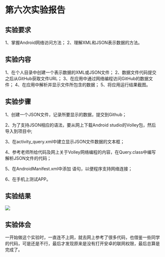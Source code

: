 # 第六次实验报告

## 实验要求

1、掌握Android网络访问方法；
2、理解XML和JSON表示数据的方法。

## 实验内容
 
1、在个人目录中创建一个表示数据的XML或JSON文件；
2、数据文件代码提交之后从GitHub获取文件URL；
3、在应用中通过网络编程访问GitHub的数据文件；
4、在应用中解析并显示文件所包含的数据；
5、将应用运行结果截图。

## 实验步骤

1、创建一个JSON文件，记录所要显示的数据，提交到Github；

2、为了支持JSON相应的语法，要从网上下载Android studio的Volley包，然后导入到项目中;  

3、在activity_query.xml中建立显示JSON文件数据的文本框；

4、参考老师所给代码及网上关于Volley网络编程的内容，在Query.class中编写解析JSON文件的代码；

5、在AndroidManifest.xml中添加 语句，以便程序支持网络连接；

6、在手机上测试APP。

## 实验结果  
  ![](https://github.com/Edison-Yan/android-labs-2018/blob/master/soft1614080902210/6.PNG)

## 实验体会
一开始做这个实验时，一直连不上网，就去网上参考了很多代码，也借鉴一些同学的代码，可是还是不行，最后才发现原来是没有打开安卓的联网权限，最后总算是完成了。

